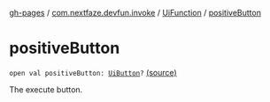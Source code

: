 [gh-pages](../../index.md) / [com.nextfaze.devfun.invoke](../index.md) / [UiFunction](index.md) / [positiveButton](./positive-button.md)

# positiveButton

`open val positiveButton: `[`UiButton`](../-ui-button/index.md)`?` [(source)](https://github.com/NextFaze/dev-fun/tree/master/devfun/src/main/java/com/nextfaze/devfun/invoke/UiFunction.kt#L82)

The execute button.

